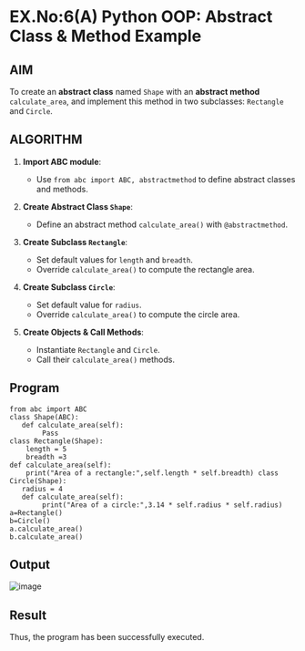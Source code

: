 # EX.No:6(A) Python OOP: Abstract Class & Method Example

## AIM

To create an **abstract class** named `Shape` with an **abstract method** `calculate_area`, and implement this method in two subclasses: `Rectangle` and `Circle`.


## ALGORITHM

1. **Import ABC module**:
   - Use `from abc import ABC, abstractmethod` to define abstract classes and methods.

2. **Create Abstract Class `Shape`**:
   - Define an abstract method `calculate_area()` with `@abstractmethod`.

3. **Create Subclass `Rectangle`**:
   - Set default values for `length` and `breadth`.
   - Override `calculate_area()` to compute the rectangle area.

4. **Create Subclass `Circle`**:
   - Set default value for `radius`.
   - Override `calculate_area()` to compute the circle area.

5. **Create Objects & Call Methods**:
   - Instantiate `Rectangle` and `Circle`.
   - Call their `calculate_area()` methods.


## Program
```
from abc import ABC
class Shape(ABC):
   def calculate_area(self):
        Pass
class Rectangle(Shape):
    length = 5
    breadth =3
def calculate_area(self):
    print("Area of a rectangle:",self.length * self.breadth) class
Circle(Shape):
   radius = 4
   def calculate_area(self):
        print("Area of a circle:",3.14 * self.radius * self.radius)
a=Rectangle()
b=Circle()
a.calculate_area()
b.calculate_area()

```
## Output
![image](https://github.com/user-attachments/assets/a9901421-3118-4ead-9d54-d6d0a47c944b)

## Result
Thus, the program has been successfully executed.
